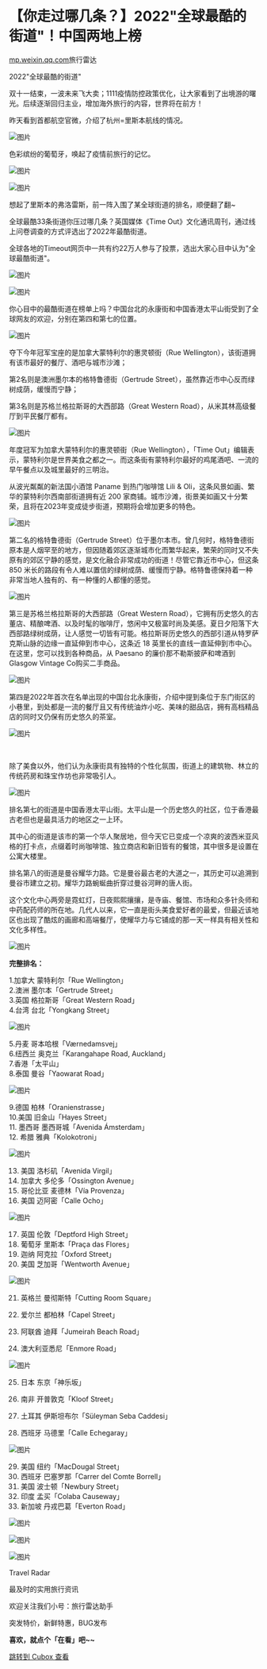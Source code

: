 【你走过哪几条？】2022"全球最酷的街道"！中国两地上榜
=============================

[mp.weixin.qq.com](http://mp.weixin.qq.com/s?__biz=MzA3NDQzMjQxOA==&mid=2650528484&idx=6&sn=0afd2d57145c480de690c4e01e23ca4a&chksm=87709029b007193f6c64d06fad0117ba182b7d6adbd148afb3c3c093b3309668ef40f0d96a07&mpshare=1&scene=1&srcid=1115Q6afg8RaPDKfh5TwB1LC&sharer_sharetime=1668474885845&sharer_shareid=c58007142b3c8dd4da3163f5c61d6b7b#rd)旅行雷达


2022"全球最酷的街道"

双十一结束，一波未来飞大卖；1111疫情防控政策优化，让大家看到了出境游的曙光。后续逐渐回归主业，增加海外旅行的内容，世界将在前方！

昨天看到首都航空官微，介绍了杭州=里斯本航线的情况。

![图片](https://image.cubox.pro/article/2022111623445614186/80343.jpg?imageMogr2/quality/90/ignore-error/1)

色彩缤纷的葡萄牙，唤起了疫情前旅行的记忆。  

![图片](https://image.cubox.pro/article/2022111623445667033/61272.jpg?imageMogr2/quality/90/ignore-error/1)

![图片](https://image.cubox.pro/article/2022111623445686756/43579.jpg?imageMogr2/quality/90/ignore-error/1)

想起了里斯本的弗洛雷斯，前一阵入围了某全球街道的排名，顺便翻了翻\~

全球最酷33条街道你压过哪几条？英国媒体《Time Out》文化通讯周刊，通过线上问卷调查的方式评选出了2022年最酷街道。

全球各地的Timeout网页中一共有约22万人参与了投票，选出大家心目中认为"全球最酷街道"。

![图片](https://image.cubox.pro/article/2022111623445616917/49270.jpg?imageMogr2/quality/90/ignore-error/1)

![图片](https://image.cubox.pro/article/2022111623445649436/58614.jpg?imageMogr2/quality/90/ignore-error/1)

你心目中的最酷街道在榜单上吗？中国台北的永康街和中国香港太平山街受到了全球网友的欢迎，分别在第四和第七的位置。

![图片](https://image.cubox.pro/article/2022111623445627652/14277.jpg?imageMogr2/quality/90/ignore-error/1)

夺下今年冠军宝座的是加拿大蒙特利尔的惠灵顿街（Rue Wellington），该街道拥有该市最好的餐厅、酒吧与城市沙滩；

第2名则是澳洲墨尔本的格特鲁德街（Gertrude Street），虽然靠近市中心反而绿树成荫，缓慢而宁静；

第3名则是苏格兰格拉斯哥的大西部路（Great Western Road），从米其林高级餐厅到平民餐厅都有。

![图片](https://image.cubox.pro/article/2022111623445699241/24193.jpg?imageMogr2/quality/90/ignore-error/1)

年度冠军为加拿大蒙特利尔的惠灵顿街（Rue Wellington），「Time Out」编辑表示，蒙特利尔是世界美食之都之一。而这条街有蒙特利尔最好的鸡尾酒吧、一流的早午餐点以及城里最好的三明治。

从波光粼粼的新法国小酒馆 Paname 到热门咖啡馆 Lili \& Oli，这条风景如画、繁华的蒙特利尔西南部街道拥有近 200 家商铺。城市沙滩，街景美如画又十分繁荣，且将在2023年变成徒步街道，预期将会增加更多的特色。


![图片](https://image.cubox.pro/article/2022111623445696326/33032.jpg?imageMogr2/quality/90/ignore-error/1)

第二名的格特鲁德街（Gertrude Street）位于墨尔本市。曾几何时，格特鲁德街原本是人烟罕至的地方，但因随着郊区逐渐城市化而繁华起来，繁荣的同时又不失原有的郊区宁静的感觉，是文化融合非常成功的街道！尽管它靠近市中心，但这条 850 米长的路段有令人难以置信的绿树成荫、缓慢而宁静。格特鲁德保持着一种非常当地人独有的、有一种懂的人都懂的感觉。

![图片](https://image.cubox.pro/article/2022111616233849488/80684.jpg?imageMogr2/quality/90/ignore-error/1)

第三是苏格兰格拉斯哥的大西部路（Great Western Road），它拥有历史悠久的古董店、精酿啤酒、以及时髦的咖啡厅，悠闲中又极富时尚及美感。夏日夕阳落下大西部路绿树成荫，让人感觉一切皆有可能。格拉斯哥历史悠久的西部引道从特罗萨克斯山脉的边缘一直延伸到市中心，这条近 18 英里长的直线一直延伸到市中心。在这里，您可以找到各种商品，从 Paesano 的廉价那不勒斯披萨和啤酒到 Glasgow Vintage Co购买二手商品。

![图片](https://image.cubox.pro/article/2022111616233845067/78967.jpg?imageMogr2/quality/90/ignore-error/1)

第四是2022年首次在名单出现的中国台北永康街，介绍中提到条位于东门街区的小巷里，到处都是一流的餐厅且又有传统油炸小吃、美味的甜品店，拥有高档精品店的同时又仍保有历史悠久的茶室。  


![图片](https://image.cubox.pro/article/2022111623445640251/65669.jpg?imageMogr2/quality/90/ignore-error/1)

<br />

除了美食以外，他们认为永康街具有独特的个性化氛围，街道上的建筑物、林立的传统药房和珠宝作坊也非常吸引人。

![图片](https://image.cubox.pro/article/2022111616233898621/79220.jpg?imageMogr2/quality/90/ignore-error/1)

排名第七的街道是中国香港太平山街。太平山是一个历史悠久的社区，位于香港最古老但也是最具活力的地区之一上环。

其中心的街道是该市的第一个华人聚居地，但今天它已变成一个凉爽的波西米亚风格的打卡点，点缀着时尚咖啡馆、独立商店和新旧皆有的餐馆，其中很多是设置在公寓大楼里。


排名第八的街道是曼谷耀华力路。它是曼谷最古老的大道之一，其历史可以追溯到曼谷市建立之初。耀华力路蜿蜒曲折穿过曼谷河畔的唐人街。

这个文化中心两旁是霓虹灯，日夜熙熙攘攘，是寺庙、餐馆、市场和众多针灸师和中药配药师的所在地。几代人以来，它一直是街头美食爱好者的最爱，但最近该地区也出现了酷炫的画廊和高端餐厅，使耀华力与它铺成的那一天一样具有相关性和文化多样性。

![图片](https://image.cubox.pro/article/2022111623445642587/98171.jpg?imageMogr2/quality/90/ignore-error/1)

**完整排名：**

1.加拿大 蒙特利尔「Rue Wellington」  
2.澳洲 墨尔本「Gertrude Street」  
3.英国 格拉斯哥「Great Western Road」  
4.台湾 台北「Yongkang Street」

![图片](https://image.cubox.pro/article/2022111623445676741/34120.jpg?imageMogr2/quality/90/ignore-error/1)

5.丹麦 哥本哈根「Værnedamsvej」  
6.纽西兰 奥克兰「Karangahape Road, Auckland」  
7.香港「太平山」  
8.泰国 曼谷「Yaowarat Road」

![图片](https://image.cubox.pro/article/2022111623445649952/98959.jpg?imageMogr2/quality/90/ignore-error/1)

9.德国 柏林「Oranienstrasse」  
10.美国 旧金山「Hayes Street」  
11. 墨西哥 墨西哥城「Avenida Ámsterdam」  
12. 希腊 雅典「Kolokotroni」

![图片](https://image.cubox.pro/article/2022111623445632325/10361.jpg?imageMogr2/quality/90/ignore-error/1)

13. 美国 洛杉矶「Avenida Virgil」  
14. 加拿大 多伦多「Ossington Avenue」  
15. 哥伦比亚 麦德林「Vía Provenza」  
16. 美国 迈阿密「Calle Ocho」

![图片](https://image.cubox.pro/article/2022111623445632884/24400.jpg?imageMogr2/quality/90/ignore-error/1)

17. 英国 伦敦「Deptford High Street」  
18. 葡萄牙 里斯本「Praça das Flores」  
19. 迦纳 阿克拉「Oxford Street」  
20. 美国 芝加哥「Wentworth Avenue」

![图片](https://image.cubox.pro/article/2022111623445655938/50175.jpg?imageMogr2/quality/90/ignore-error/1)

21. 英格兰 曼彻斯特「Cutting Room Square」

22. 爱尔兰 都柏林「Capel Street」  
23. 阿联酋 迪拜「Jumeirah Beach Road」  
24. 澳大利亚悉尼「Enmore Road」

![图片](https://image.cubox.pro/article/2022111623445670190/54984.jpg?imageMogr2/quality/90/ignore-error/1)

25. 日本 东京「神乐坂」

26. 南非 开普敦克「Kloof Street」  
27. 土耳其 伊斯坦布尔「Süleyman Seba Caddesi」  
28. 西班牙 马德里「Calle Echegaray」

![图片](https://image.cubox.pro/article/2022111616233874285/11361.jpg?imageMogr2/quality/90/ignore-error/1)

29. 美国 纽约「MacDougal Street」  
30. 西班牙 巴塞罗那「Carrer del Comte Borrell」  
31. 美国 波士顿「Newbury Street」  
32. 印度 孟买「Colaba Causeway」  
33. 新加坡 丹戎巴葛「Everton Road」

![图片](https://image.cubox.pro/article/2022111623445697235/33810.jpg?imageMogr2/quality/90/ignore-error/1)

![图片](https://image.cubox.pro/article/2022111623445691517/30615.jpg?imageMogr2/quality/90/ignore-error/1)

![图片](https://image.cubox.pro/article/2022091613570836176/34119.jpg)  


Travel Radar   


最及时的实用旅行资讯

欢迎关注我们小号：旅行雷达助手

突发特价，新鲜特惠，BUG发布


**喜欢，就点个「在看」吧\~\~**

[跳转到 Cubox 查看](https://cubox.pro/my/card?id=6992002568079542051)
